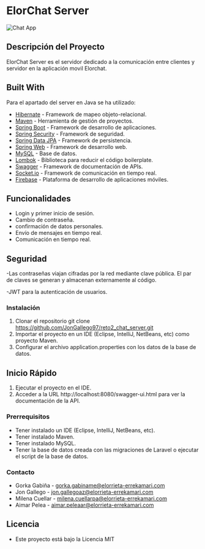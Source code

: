 # ElorChat Server

![Chat App](![elorchat_recortada.png](elorchat_recortada.png))

## Descripción del Proyecto

ElorChat Server es el servidor dedicado a la comunicación entre clientes y servidor en la aplicación movil Elorchat.

## Built With

Para el apartado del server en Java se ha utilizado:

- [Hibernate](https://hibernate.org/) - Framework de mapeo objeto-relacional.
- [Maven](https://maven.apache.org/) - Herramienta de gestión de proyectos.
- [Spring Boot](https://spring.io/projects/spring-boot) - Framework de desarrollo de aplicaciones.
- [Spring Security](https://spring.io/projects/spring-security) - Framework de seguridad.
- [Spring Data JPA](https://spring.io/projects/spring-data-jpa) - Framework de persistencia.
- [Spring Web](https://spring.io/projects/spring-framework) - Framework de desarrollo web.
- [MySQL](https://www.mysql.com/) - Base de datos.
- [Lombok](https://projectlombok.org/) - Biblioteca para reducir el código boilerplate.
- [Swagger](https://swagger.io/) - Framework de documentación de APIs.
- [Socket.io](https://socket.io/) - Framework de comunicación en tiempo real.
- [Firebase](https://firebase.google.com/) - Plataforma de desarrollo de aplicaciones móviles.

## Funcionalidades
- Login y primer inicio de sesión.
- Cambio de contraseña.
- confirmación de datos personales.
- Envío de mensajes en tiempo real.
- Comunicación en tiempo real.



## Seguridad

-Las contraseñas viajan cifradas por la red mediante clave pública. El par de claves se generan y
   almacenan externamente al código.

-JWT para la autenticación de usuarios.

### Instalación

1. Clonar el repositorio
   git clone https://github.com/JonGallego97/reto2_chat_server.git
2. Importar el proyecto en un IDE (Eclipse, IntelliJ, NetBeans, etc) como proyecto Maven.
3. Configurar el archivo application.properties con los datos de la base de datos.


## Inicio Rápido

1. Ejecutar el proyecto en el IDE.
2. Acceder a la URL http://localhost:8080/swagger-ui.html para ver la documentación de la API.

### Prerrequisitos

- Tener instalado un IDE (Eclipse, IntelliJ, NetBeans, etc).
- Tener instalado Maven.
- Tener instalado MySQL.
- Tener la base de datos creada con las migraciones de Laravel o ejecutar el script de la base de datos.



### Contacto
- Gorka Gabiña - gorka.gabiname@elorrieta-errekamari.com
- Jon Gallego - jon.gallegoaz@elorrieta-errekamari.com
- Milena Cuellar - milena.cuellarpa@elorrieta-errekamari.com
- Aimar Pelea - aimar.peleaar@elorrieta-errekamari.com

## Licencia
- Este proyecto está bajo la Licencia MIT





